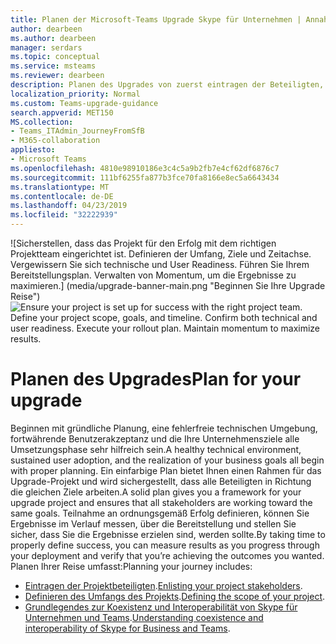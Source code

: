 ```yaml
---
title: Planen der Microsoft-Teams Upgrade Skype für Unternehmen | Annahme-Framework
author: dearbeen
ms.author: dearbeen
manager: serdars
ms.topic: conceptual
ms.service: msteams
ms.reviewer: dearbeen
description: Planen des Upgrades von zuerst eintragen der Beteiligten, und klicken Sie dann das Projekt Bereichsdefinierung.
localization_priority: Normal
ms.custom: Teams-upgrade-guidance
search.appverid: MET150
MS.collection:
- Teams_ITAdmin_JourneyFromSfB
- M365-collaboration
appliesto:
- Microsoft Teams
ms.openlocfilehash: 4810e98910186e3c4c5a9b2fb7e4cf62df6876c7
ms.sourcegitcommit: 111bf6255fa877b3fce70fa8166e8ec5a6643434
ms.translationtype: MT
ms.contentlocale: de-DE
ms.lasthandoff: 04/23/2019
ms.locfileid: "32222939"
---
```

<span data-ttu-id="f7e31-103">![Sicherstellen, dass das Projekt für den Erfolg mit dem richtigen Projektteam eingerichtet ist. Definieren der Umfang, Ziele und Zeitachse. Vergewissern Sie sich technische und User Readiness. Führen Sie Ihrem Bereitstellungsplan. Verwalten von Momentum, um die Ergebnisse zu maximieren.] (media/upgrade-banner-main.png "Beginnen Sie Ihre Upgrade Reise")</span><span class="sxs-lookup"><span data-stu-id="f7e31-103">![Ensure your project is set up for success with the right project team. Define your project scope, goals, and timeline. Confirm both technical and user readiness. Execute your rollout plan. Maintain momentum to maximize results.](media/upgrade-banner-main.png "Begin your upgrade journey")</span></span>

# <a name="plan-for-your-upgrade"></a><span data-ttu-id="f7e31-104">Planen des Upgrades</span><span class="sxs-lookup"><span data-stu-id="f7e31-104">Plan for your upgrade</span></span>

<span data-ttu-id="f7e31-105">Beginnen mit gründliche Planung, eine fehlerfreie technischen Umgebung, fortwährende Benutzerakzeptanz und die Ihre Unternehmensziele alle Umsetzungsphase sehr hilfreich sein.</span><span class="sxs-lookup"><span data-stu-id="f7e31-105">A healthy technical environment, sustained user adoption, and the realization of your business goals all begin with proper planning.</span></span> <span data-ttu-id="f7e31-106">Ein einfarbige Plan bietet Ihnen einen Rahmen für das Upgrade-Projekt und wird sichergestellt, dass alle Beteiligten in Richtung die gleichen Ziele arbeiten.</span><span class="sxs-lookup"><span data-stu-id="f7e31-106">A solid plan gives you a framework for your upgrade project and ensures that all stakeholders are working toward the same goals.</span></span> <span data-ttu-id="f7e31-107">Teilnahme an ordnungsgemäß Erfolg definieren, können Sie Ergebnisse im Verlauf messen, über die Bereitstellung und stellen Sie sicher, dass Sie die Ergebnisse erzielen sind, werden sollte.</span><span class="sxs-lookup"><span data-stu-id="f7e31-107">By taking time to properly define success, you can measure results as you progress through your deployment and verify that you’re achieving the outcomes you wanted.</span></span> <span data-ttu-id="f7e31-108">Planen Ihrer Reise umfasst:</span><span class="sxs-lookup"><span data-stu-id="f7e31-108">Planning your journey includes:</span></span>

- <span data-ttu-id="f7e31-109">[Eintragen der Projektbeteiligten](upgrade-enlist-stakeholders.md).</span><span class="sxs-lookup"><span data-stu-id="f7e31-109">[Enlisting your project stakeholders](upgrade-enlist-stakeholders.md).</span></span>
- <span data-ttu-id="f7e31-110">[Definieren des Umfangs des Projekts](https://aka.ms/SkypetoTeams-Scope).</span><span class="sxs-lookup"><span data-stu-id="f7e31-110">[Defining the scope of your project](https://aka.ms/SkypetoTeams-Scope).</span></span>
- <span data-ttu-id="f7e31-111">[Grundlegendes zur Koexistenz und Interoperabilität von Skype für Unternehmen und Teams](https://aka.ms/SkypeToTeams-Coexist).</span><span class="sxs-lookup"><span data-stu-id="f7e31-111">[Understanding coexistence and interoperability of Skype for Business and Teams](https://aka.ms/SkypeToTeams-Coexist).</span></span>